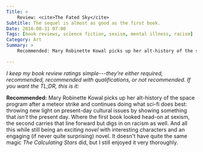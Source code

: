 ```yaml
---
Title: >
    Review: <cite>The Fated Sky</cite>
Subtitle: The sequel is almost as good as the first book.
Date: 2018-08-31 07:00
Tags: [book reviews, science fiction, sexism, mental illness, racism]
Category: Art
Summary: >
    Recommended: Mary Robinette Kowal picks up her alt-history of the space program after a meteor strike and continues doing what sci-fi does best: throwing new light on present-day cultural issues by showing something that *isn't* the present day.

---
```


<i class=editorial>I keep my book review ratings simple---they're either *required*, *recommended*, *recommended with qualifications*, or *not recommended*. If you want the TL;DR, this is it:</i>

**Recommended:** Mary Robinette Kowal picks up her alt-history of the space program after a meteor strike and continues doing what sci-fi does best: throwing new light on present-day cultural issues by showing something that *isn't* the present day. Where the first book looked head-on at sexism, the second carries that line forward but digs in on racism as well. And all this while still being an exciting *novel* with interesting characters and an engaging (if never quite surprising) novel. It doesn't have quite the same magic _The Calculating Stars_ did, but I still enjoyed it very thoroughly.
